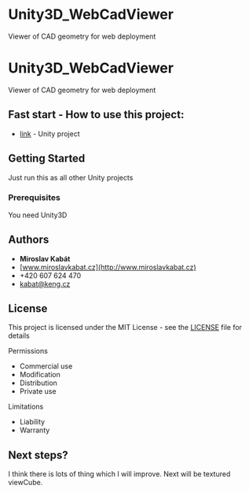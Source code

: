 
# Unity3D_WebCadViewer
Viewer of CAD geometry for web deployment


# Unity3D_WebCadViewer

Viewer of CAD geometry for web deployment

## Fast start - How to use this project:

* [link](https://github.com/MiroslavKabat/Unity3D_WebCadViewer/) - Unity project

## Getting Started

Just run this as all other Unity projects

### Prerequisites

You need Unity3D

## Authors

* **Miroslav Kabát**
* [www.miroslavkabat.cz](http://www.miroslavkabat.cz)
* +420 607 624 470
* kabat@keng.cz

## License

This project is licensed under the MIT License - see the [LICENSE](LICENSE) file for details

Permissions
* Commercial use 
* Modification 
* Distribution 
* Private use 

Limitations
* Liability 
* Warranty 

## Next steps?

I think there is lots of thing which I will improve. Next will be textured viewCube.
